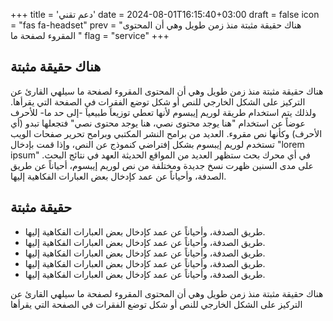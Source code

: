 +++
title = 'دعم تقني'
date = 2024-08-01T16:15:40+03:00
draft = false
icon = "fas fa-headset"
prev = "هناك حقيقة مثبتة منذ زمن طويل وهي أن المحتوى المقروء لصفحة ما "
flag = "service"
+++ 

## هناك حقيقة مثبتة

هناك حقيقة مثبتة منذ زمن طويل وهي أن المحتوى المقروء لصفحة ما سيلهي القارئ عن التركيز على الشكل الخارجي للنص أو شكل توضع الفقرات في الصفحة التي يقرأها. ولذلك يتم استخدام طريقة لوريم إيبسوم لأنها تعطي توزيعاَ طبيعياَ -إلى حد ما- للأحرف عوضاً عن استخدام "هنا يوجد محتوى نصي، هنا يوجد محتوى نصي" فتجعلها تبدو (أي الأحرف) وكأنها نص مقروء. العديد من برامح النشر المكتبي وبرامح تحرير صفحات الويب تستخدم لوريم إيبسوم بشكل إفتراضي كنموذج عن النص، وإذا قمت بإدخال "lorem ipsum" في أي محرك بحث ستظهر العديد من المواقع الحديثة العهد في نتائج البحث. على مدى السنين ظهرت نسخ جديدة ومختلفة من نص لوريم إيبسوم، أحياناً عن طريق الصدفة، وأحياناً عن عمد كإدخال بعض العبارات الفكاهية إليها.

## حقيقة مثبتة

- طريق الصدفة، وأحياناً عن عمد كإدخال بعض العبارات الفكاهية إليها.
- طريق الصدفة، وأحياناً عن عمد كإدخال بعض العبارات الفكاهية إليها.
- طريق الصدفة، وأحياناً عن عمد كإدخال بعض العبارات الفكاهية إليها.
- طريق الصدفة، وأحياناً عن عمد كإدخال بعض العبارات الفكاهية إليها.
- طريق الصدفة، وأحياناً عن عمد كإدخال بعض العبارات الفكاهية إليها.

هناك حقيقة مثبتة منذ زمن طويل وهي أن المحتوى المقروء لصفحة ما سيلهي القارئ عن التركيز على الشكل الخارجي للنص أو شكل توضع الفقرات في الصفحة التي يقرأها